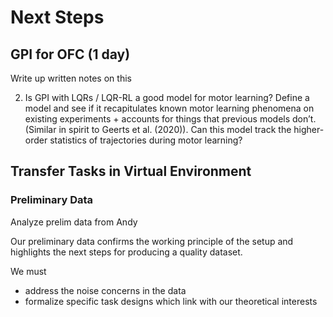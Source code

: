 # Next Steps 

## GPI for OFC (1 day)

Write up written notes on this

2. Is GPI with LQRs / LQR-RL a good model for motor learning? Define a model and see if it recapitulates known motor learning phenomena on existing experiments + accounts for things that previous models don’t. (Similar in spirit to Geerts et al. (2020)). Can this model track the higher-order statistics of trajectories during motor learning?

## Transfer Tasks in Virtual Environment

### Preliminary Data 

Analyze prelim data from Andy

Our preliminary data confirms the working principle of the setup and highlights the next steps for producing a quality dataset. 

We must
- address the noise concerns in the data
- formalize specific task designs which link with our theoretical interests